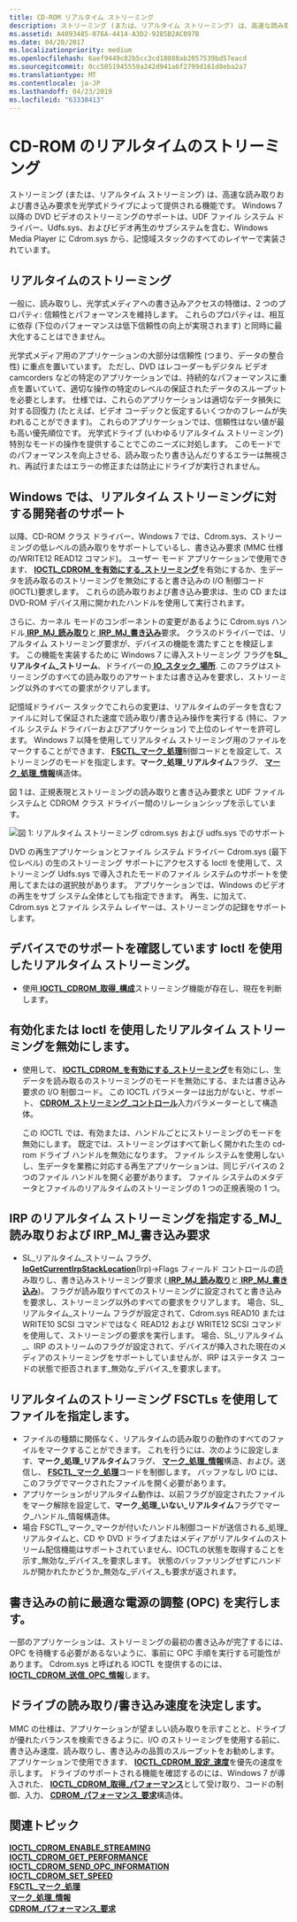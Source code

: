 ```yaml
---
title: CD-ROM リアルタイム ストリーミング
description: ストリーミング (または、リアルタイム ストリーミング) は、高速な読み取りおよび書き込み要求を光学式ドライブによって提供される機能です。
ms.assetid: A4093485-076A-4414-A3D2-9285B2AC097B
ms.date: 04/20/2017
ms.localizationpriority: medium
ms.openlocfilehash: 6aef9449c82b5cc3cd18088ab2057539bd57eacd
ms.sourcegitcommit: 0cc5051945559a242d941a6f2799d161d8eba2a7
ms.translationtype: MT
ms.contentlocale: ja-JP
ms.lasthandoff: 04/23/2019
ms.locfileid: "63338413"
---
```

# <a name="span-idstoragecd-romreal-timestreamingspancd-rom-real-time-streaming"></a><span id="storage.cd-rom_real-time_streaming_"></span>CD-ROM のリアルタイムのストリーミング


ストリーミング (または、リアルタイム ストリーミング) は、高速な読み取りおよび書き込み要求を光学式ドライブによって提供される機能です。 Windows 7 以降の DVD ビデオのストリーミングのサポートは、UDF ファイル システム ドライバー、Udfs.sys、およびビデオ再生のサブシステムを含む、Windows Media Player に Cdrom.sys から、記憶域スタックのすべてのレイヤーで実装されています。

## <a name="span-idaboutreal-timestreamingspanspan-idaboutreal-timestreamingspanspan-idaboutreal-timestreamingspanabout-real-time-streaming"></a><span id="About_real-time_streaming_"></span><span id="about_real-time_streaming_"></span><span id="ABOUT_REAL-TIME_STREAMING_"></span>リアルタイムのストリーミング


一般に、読み取りし、光学式メディアへの書き込みアクセスの特徴は、2 つのプロパティ: 信頼性とパフォーマンスを維持します。 これらのプロパティは、相互に依存 (下位のパフォーマンスは低下信頼性の向上が実現されます) と同時に最大化することはできません。

光学式メディア用のアプリケーションの大部分は信頼性 (つまり、データの整合性) に重点を置いています。 ただし、DVD はレコーダーもデジタル ビデオ camcorders などの特定のアプリケーションでは、持続的なパフォーマンスに重点を置いていて、適切な操作の特定のレベルの保証されたデータのスループットを必要とします。 仕様では、これらのアプリケーションは適切なデータ損失に対する回復力 (たとえば、ビデオ コーデックと仮定するいくつかのフレームが失われることができます)。 これらのアプリケーションでは、信頼性はない値が最も高い優先順位です。 光学式ドライブ (いわゆるリアルタイム ストリーミング) 特別なモードの操作を提供することでこのニーズに対処します。 このモードでのパフォーマンスを向上させる、読み取ったり書き込んだりするエラーは無視され、再試行またはエラーの修正または防止にドライブが実行されません。

## <a name="span-iddevelopersupportforreal-timestreaminginwindowsspanspan-iddevelopersupportforreal-timestreaminginwindowsspanspan-iddevelopersupportforreal-timestreaminginwindowsspandeveloper-support-for-real-time-streaming-in-windows"></a><span id="Developer_support_for_real-time_streaming_in_Windows"></span><span id="developer_support_for_real-time_streaming_in_windows"></span><span id="DEVELOPER_SUPPORT_FOR_REAL-TIME_STREAMING_IN_WINDOWS"></span>Windows では、リアルタイム ストリーミングに対する開発者のサポート


以降、CD-ROM クラス ドライバー、Windows 7 では、Cdrom.sys、ストリーミングの低レベルの読み取りをサポートしているし、書き込み要求 (MMC 仕様の/WRITE12 READ12 コマンド)。 ユーザー モード アプリケーションで使用できます、 [ **IOCTL\_CDROM\_を有効にする\_ストリーミング**](https://msdn.microsoft.com/library/windows/hardware/gg441241)を有効にするか、生データを読み取るのストリーミングを無効にすると書き込みの I/O 制御コード (IOCTL)要求します。 これらの読み取りおよび書き込み要求は、生の CD または DVD-ROM デバイス用に開かれたハンドルを使用して実行されます。

さらに、カーネル モードのコンポーネントの変更があるように Cdrom.sys ハンドル[ **IRP\_MJ\_読み取り**](https://msdn.microsoft.com/library/windows/hardware/ff550794)と[ **IRP\_MJ\_書き込み**](https://msdn.microsoft.com/library/windows/hardware/ff550819)要求。 クラスのドライバーでは、リアルタイム ストリーミング要求が、デバイスの機能を満たすことを検証します。 この機能を実装するために Windows 7 に導入ストリーミング フラグを**SL\_リアルタイム\_ストリーム**、ドライバーの[ **IO\_スタック\_場所**](https://msdn.microsoft.com/library/windows/hardware/ff550659). このフラグはストリーミングのすべての読み取りのアサートまたは書き込みを要求し、ストリーミング以外のすべての要求がクリアします。

記憶域ドライバー スタックでこれらの変更は、リアルタイムのデータを含むファイルに対して保証された速度で読み取り/書き込み操作を実行する (特に、ファイル システム ドライバーおよびアプリケーション) で上位のレイヤーを許可します。 Windows 7 以降を使用してリアルタイム ストリーミング用のファイルをマークすることができます、 [ **FSCTL\_マーク\_処理**](https://msdn.microsoft.com/library/windows/desktop/aa364576)制御コードとを設定して、ストリーミングのモードを指定します。**マーク\_処理\_リアルタイム**フラグ、 [**マーク\_処理\_情報**](https://msdn.microsoft.com/library/windows/desktop/aa365229)構造体。

図 1 は、正規表現とストリーミングの読み取りと書き込み要求と UDF ファイル システムと CDROM クラス ドライバー間のリレーションシップを示しています。

![図 1: リアルタイム ストリーミング cdrom.sys および udfs.sys でのサポート](images/cdromstreaming.png)

DVD の再生アプリケーションとファイル システム ドライバー Cdrom.sys (最下位レベル) の生のストリーミング サポートにアクセスする Ioctl を使用して、ストリーミング Udfs.sys で導入されたモードのファイル システムのサポートを使用してまたはの選択肢があります。 アプリケーションでは、Windows のビデオの再生をサブ システム全体としても指定できます。 再生、に加えて、Cdrom.sys とファイル システム レイヤーは、ストリーミングの記録をサポートします。

## <a name="span-idverifyingdevicesupportforreal-timestreamingusingioctlsspanspan-idverifyingdevicesupportforreal-timestreamingusingioctlsspanspan-idverifyingdevicesupportforreal-timestreamingusingioctlsspanverifying-device-support-for-real-time-streaming-using-ioctls"></a><span id="Verifying_device_support_for_real-time_streaming_using_IOCTLs"></span><span id="verifying_device_support_for_real-time_streaming_using_ioctls"></span><span id="VERIFYING_DEVICE_SUPPORT_FOR_REAL-TIME_STREAMING_USING_IOCTLS"></span>デバイスでのサポートを確認しています Ioctl を使用したリアルタイム ストリーミング。


-   使用[ **IOCTL\_CDROM\_取得\_構成**](https://msdn.microsoft.com/library/windows/hardware/ff559334)ストリーミング機能が存在し、現在を判断します。

## <a name="span-idenablingordisablingreal-timestreamingusingioctlsspanspan-idenablingordisablingreal-timestreamingusingioctlsspanspan-idenablingordisablingreal-timestreamingusingioctlsspanenabling-or-disabling-real-time-streaming-using-ioctls"></a><span id="Enabling_or_disabling_real-time_streaming_using_IOCTLs"></span><span id="enabling_or_disabling_real-time_streaming_using_ioctls"></span><span id="ENABLING_OR_DISABLING_REAL-TIME_STREAMING_USING_IOCTLS"></span>有効化または Ioctl を使用したリアルタイム ストリーミングを無効にします。


-   使用して、 [ **IOCTL\_CDROM\_を有効にする\_ストリーミング**](https://msdn.microsoft.com/library/windows/hardware/gg441241)を有効にし、生データを読み取るのストリーミングのモードを無効にする、または書き込み要求の I/O 制御コード。 この IOCTL パラメーターは出力がないと、サポート、 [ **CDROM\_ストリーミング\_コントロール**](https://msdn.microsoft.com/library/windows/hardware/gg441238)入力パラメーターとして構造体。

    この IOCTL では、有効または、ハンドルごとにストリーミングのモードを無効にします。 既定では、ストリーミングはすべて新しく開かれた生の cd-rom ドライブ ハンドルを無効になります。 ファイル システムを使用しないし、生データを業務に対応する再生アプリケーションは、同じデバイスの 2 つのファイル ハンドルを開く必要があります。 ファイル システムのメタデータとファイルのリアルタイムのストリーミングの 1 つの正規表現の 1 つ。

## <a name="span-idspecifyingreal-timestreamingforirpmjreadandirpmjwriterequestsspanspan-idspecifyingreal-timestreamingforirpmjreadandirpmjwriterequestsspanspan-idspecifyingreal-timestreamingforirpmjreadandirpmjwriterequestsspanspecifying-real-time-streaming-for-irpmjread-and-irpmjwrite-requests"></a><span id="Specifying_real-time_streaming_for_IRP_MJ_READ_and_IRP_MJ_WRITE_requests"></span><span id="specifying_real-time_streaming_for_irp_mj_read_and_irp_mj_write_requests"></span><span id="SPECIFYING_REAL-TIME_STREAMING_FOR_IRP_MJ_READ_AND_IRP_MJ_WRITE_REQUESTS"></span>IRP のリアルタイム ストリーミングを指定する\_MJ\_読み取りおよび IRP\_MJ\_書き込み要求


-   SL\_リアルタイム\_ストリーム フラグ、 [ **IoGetCurrentIrpStackLocation**](https://msdn.microsoft.com/library/windows/hardware/ff549174)(Irp)-&gt;Flags フィールド コントロールの読み取りし、書き込みストリーミング要求 ([ **IRP\_MJ\_読み取り**](https://msdn.microsoft.com/library/windows/hardware/ff549327)と[ **IRP\_MJ\_書き込み**](https://msdn.microsoft.com/library/windows/hardware/ff549427))。 フラグが読み取りすべてのストリーミングに設定されてと書き込みを要求し、ストリーミング以外のすべての要求をクリアします。 場合、SL\_リアルタイム\_ストリーム フラグが設定されて、Cdrom.sys READ10 または WRITE10 SCSI コマンドではなく READ12 および WRITE12 SCSI コマンドを使用して、ストリーミングの要求を実行します。 場合、SL\_リアルタイム\_、IRP のストリームのフラグが設定されて、デバイスが挿入された現在のメディアのストリーミングをサポートしていませんが、IRP はステータス コードの状態で拒否されます\_無効な\_デバイス\_を要求します。

## <a name="span-idspecifyingreal-timestreamingforafileusingfsctlsspanspan-idspecifyingreal-timestreamingforafileusingfsctlsspanspan-idspecifyingreal-timestreamingforafileusingfsctlsspanspecifying-real-time-streaming-for-a-file-using-fsctls"></a><span id="Specifying_real-time_streaming_for_a_file_using_FSCTLs"></span><span id="specifying_real-time_streaming_for_a_file_using_fsctls"></span><span id="SPECIFYING_REAL-TIME_STREAMING_FOR_A_FILE_USING_FSCTLS"></span>リアルタイムのストリーミング FSCTLs を使用してファイルを指定します。


-   ファイルの種類に関係なく、リアルタイムの読み取りの動作のすべてのファイルをマークすることができます。 これを行うには、次のように設定します、**マーク\_処理\_リアルタイム**フラグ、 [**マーク\_処理\_情報**](https://msdn.microsoft.com/library/windows/desktop/aa365229)構造、および。送信し、 [ **FSCTL\_マーク\_処理**](https://msdn.microsoft.com/library/windows/desktop/aa364576)コードを制御します。 バッファなし I/O には、このフラグでマークされたファイルを開く必要があります。
-   アプリケーションがリアルタイム動作は、以前フラグが設定されたファイルをマーク解除を設定して、**マーク\_処理\_いない\_リアルタイム**フラグでマーク\_ハンドル\_情報構造体。
-   場合 FSCTL\_マーク\_マークが付いたハンドル制御コードが送信される\_処理\_リアルタイムと、CD や DVD ドライブまたはメディアがリアルタイムのストリーム配信機能はサポートされていません、IOCTLの状態を取得することを示す\_無効な\_デバイス\_を要求します。 状態のバッファリングせずにハンドルが開かれたかどうか\_無効な\_デバイス\_も要求が返されます。

## <a name="span-idperformingoptimumpowercalibrationopcbeforewritingspanspan-idperformingoptimumpowercalibrationopcbeforewritingspanspan-idperformingoptimumpowercalibrationopcbeforewritingspanperforming-optimum-power-calibration-opc-before-writing"></a><span id="Performing_Optimum_Power_Calibration__OPC__before_writing"></span><span id="performing_optimum_power_calibration__opc__before_writing"></span><span id="PERFORMING_OPTIMUM_POWER_CALIBRATION__OPC__BEFORE_WRITING"></span>書き込みの前に最適な電源の調整 (OPC) を実行します。


一部のアプリケーションは、ストリーミングの最初の書き込みが完了するには、OPC を待機する必要があるないように、事前に OPC 手順を実行する可能性があります。 Cdrom.sys と呼ばれる IOCTL を提供するのには、 [ **IOCTL\_CDROM\_送信\_OPC\_情報**](https://msdn.microsoft.com/library/windows/hardware/gg441243)します。

## <a name="span-iddeterminingthereadwritespeedforthedrivespanspan-iddeterminingthereadwritespeedforthedrivespanspan-iddeterminingthereadwritespeedforthedrivespandetermining-the-readwrite-speed-for-the-drive"></a><span id="Determining_the_read_write_speed_for_the_drive"></span><span id="determining_the_read_write_speed_for_the_drive"></span><span id="DETERMINING_THE_READ_WRITE_SPEED_FOR_THE_DRIVE"></span>ドライブの読み取り/書き込み速度を決定します。


MMC の仕様は、アプリケーションが望ましい読み取りを示すことと、ドライブが優れたバランスを検索できるように、I/O のストリーミングを使用する前に、書き込み速度、読み取りし、書き込みの品質のスループットをお勧めします。 アプリケーションで使用できます、 [ **IOCTL\_CDROM\_設定\_速度**](https://msdn.microsoft.com/library/windows/hardware/ff559381)を優先の速度を示します。 ドライブのサポートされる機能を確認するのには、Windows 7 が導入された、 [ **IOCTL\_CDROM\_取得\_パフォーマンス**](https://msdn.microsoft.com/library/windows/hardware/gg441242)として受け取り、コードの制御、入力、 [ **CDROM\_パフォーマンス\_要求**](https://msdn.microsoft.com/library/windows/hardware/gg441233)構造体。

## <a name="span-idrelatedtopicsspanrelated-topics"></a><span id="related_topics"></span>関連トピック
[**IOCTL\_CDROM\_ENABLE\_STREAMING**](https://msdn.microsoft.com/library/windows/hardware/gg441241)  
[**IOCTL\_CDROM\_GET\_PERFORMANCE**](https://msdn.microsoft.com/library/windows/hardware/gg441242)  
[**IOCTL\_CDROM\_SEND\_OPC\_INFORMATION**](https://msdn.microsoft.com/library/windows/hardware/gg441243)  
[**IOCTL\_CDROM\_SET\_SPEED**](https://msdn.microsoft.com/library/windows/hardware/ff559381)  
[**FSCTL\_マーク\_処理**](https://msdn.microsoft.com/library/windows/desktop/aa364576)  
[**マーク\_処理\_情報**](https://msdn.microsoft.com/library/windows/desktop/aa365229)  
[**CDROM\_パフォーマンス\_要求**](https://msdn.microsoft.com/library/windows/hardware/gg441233)  



